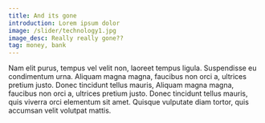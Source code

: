 ```yaml
---
title: And its gone
introduction: Lorem ipsum dolor
image: /slider/technology1.jpg
image_desc: Really really gone??
tag: money, bank
---
```


Nam elit purus, tempus vel velit non, laoreet tempus ligula. Suspendisse eu condimentum urna.
Aliquam magna magna, faucibus non orci a, ultrices pretium justo. Donec tincidunt tellus mauris,
Aliquam magna magna, faucibus non orci a, ultrices pretium justo. Donec tincidunt tellus mauris,
quis viverra orci elementum sit amet. Quisque vulputate diam tortor, quis accumsan velit volutpat mattis.